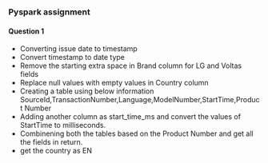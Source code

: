 ### Pyspark assignment ###
#### Question 1 ####
- Converting issue date to timestamp
- Convert timestamp to date type
- Remove the starting extra space in Brand column for LG and Voltas fields 
- Replace null values with empty values in Country column 
- Creating a table using below information SourceId,TransactionNumber,Language,ModelNumber,StartTime,Product Number
- Adding another column as start_time_ms and convert the values of StartTime to milliseconds. 
- Combinening both the tables based on the Product Number  and get all the fields in return.
-  get the country as EN 





 







 


